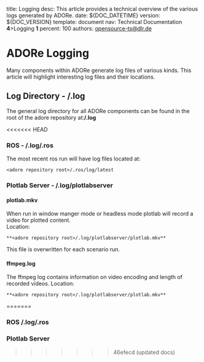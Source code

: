 title:      Logging
desc:       This article provides a technical overview of the various logs generated by ADORe.
date:       ${DOC_DATETIME}
version:    ${DOC_VERSION}
template:   document
nav:        Technical Documentation __4__>Logging __1__
percent:    100
authors:    opensource-ts@dlr.de
           
# ADORe Logging
Many components within ADORe generate log files of various kinds. This article will highlight interesting log files 
and their locations.

## Log Directory - **<adore repository root>/.log**
The general log directory for all ADORe components can be found in the root of the adore repository at:**<adore repository root>/.log**

<<<<<<< HEAD
### ROS - **<adore repository root>/.log/.ros**

The most recent ros run will have log files located at:
```
<adore repository root>/.ros/log/latest
```

### Plotlab Server - **<adore repository root>/.log/plotlabserver**

#### plotlab.mkv
When run in window manger mode or headless mode plotlab will record a video for plotted content.  
Location: 
```
**<adore repository root>/.log/plotlabserver/plotlab.mkv**
```
This file is overwritten for each scenario run.

#### ffmpeg.log
The ffmpeg log contains information on video encoding and length of recorded videos.
Location: 
```
**<adore repository root>/.log/plotlabserver/plotlab.mkv**
```
=======
### ROS **<adore repository root>/.log/.ros**

### Plotlab Server
>>>>>>> 46efecd (updated docs)
